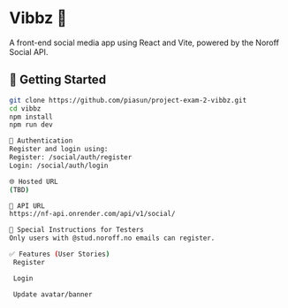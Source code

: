 # Vibbz 🎉

A front-end social media app using React and Vite, powered by the Noroff Social API.

## 🚀 Getting Started

```bash
git clone https://github.com/piasun/project-exam-2-vibbz.git
cd vibbz
npm install
npm run dev

🔐 Authentication
Register and login using:
Register: /social/auth/register
Login: /social/auth/login

🌐 Hosted URL
(TBD)

🔗 API URL
https://nf-api.onrender.com/api/v1/social/

🧪 Special Instructions for Testers
Only users with @stud.noroff.no emails can register.

✅ Features (User Stories)
 Register

 Login

 Update avatar/banner
```
